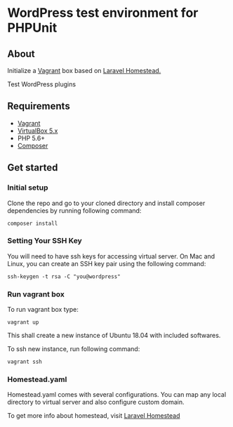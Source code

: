 # WordPress test environment for PHPUnit

## About

Initialize a [Vagrant](https://www.vagrantup.com/) box based on [Laravel Homestead.](http://laravel.com/docs/5.1/homestead)

Test WordPress plugins

## Requirements

- [Vagrant](http://www.vagrantup.com/downloads.html)
- [VirtualBox 5.x](https://www.virtualbox.org/wiki/Downloads)
- PHP 5.6+
- [Composer](https://getcomposer.org/doc/00-intro.md)

## Get started

### Initial setup

Clone the repo and go to your cloned directory and install composer dependencies by running following command:

```
composer install
```

### Setting Your SSH Key
You will need to have ssh keys for accessing virtual server. On Mac and Linux, you can create an SSH key pair using the following command:

```
ssh-keygen -t rsa -C "you@wordpress"
```

### Run vagrant box

To run vagrant box type:

```
vagrant up
```

This shall create a new instance of Ubuntu 18.04 with included softwares.

To ssh new instance, run following command:

```
vagrant ssh
```

### Homestead.yaml

Homestead.yaml comes with several configurations. You can map any local directory to virtual server and also configure custom domain.

To get more info about homestead, visit [Laravel Homestead](http://laravel.com/docs/5.1/homestead)
